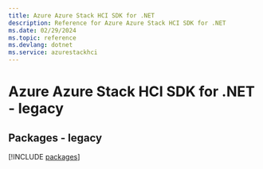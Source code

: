 ```yaml
---
title: Azure Azure Stack HCI SDK for .NET
description: Reference for Azure Azure Stack HCI SDK for .NET
ms.date: 02/29/2024
ms.topic: reference
ms.devlang: dotnet
ms.service: azurestackhci
---
```

# Azure Azure Stack HCI SDK for .NET - legacy
## Packages - legacy
[!INCLUDE [packages](azure-stack-hci-index.md)]